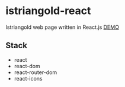 # istriangold-react
Istriangold web page written in React.js
[DEMO](https://istriangold.com)

## Stack
- react
- react-dom
- react-router-dom
- react-icons

